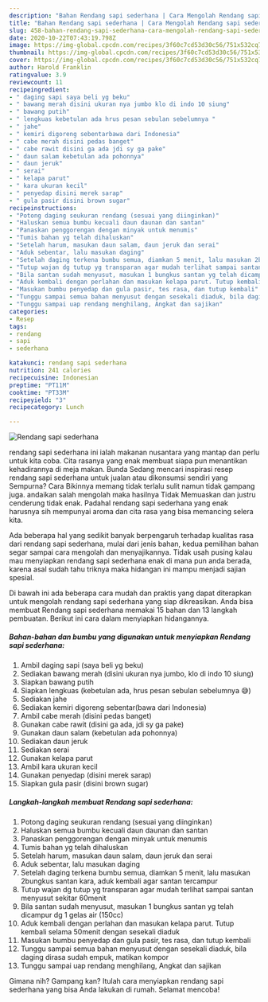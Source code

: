 ```yaml
---
description: "Bahan Rendang sapi sederhana | Cara Mengolah Rendang sapi sederhana Yang Enak Dan Mudah"
title: "Bahan Rendang sapi sederhana | Cara Mengolah Rendang sapi sederhana Yang Enak Dan Mudah"
slug: 458-bahan-rendang-sapi-sederhana-cara-mengolah-rendang-sapi-sederhana-yang-enak-dan-mudah
date: 2020-10-22T07:43:19.798Z
image: https://img-global.cpcdn.com/recipes/3f60c7cd53d30c56/751x532cq70/rendang-sapi-sederhana-foto-resep-utama.jpg
thumbnail: https://img-global.cpcdn.com/recipes/3f60c7cd53d30c56/751x532cq70/rendang-sapi-sederhana-foto-resep-utama.jpg
cover: https://img-global.cpcdn.com/recipes/3f60c7cd53d30c56/751x532cq70/rendang-sapi-sederhana-foto-resep-utama.jpg
author: Harold Franklin
ratingvalue: 3.9
reviewcount: 11
recipeingredient:
- " daging sapi saya beli yg beku"
- " bawang merah disini ukuran nya jumbo klo di indo 10 siung"
- " bawang putih"
- " lengkuas kebetulan ada hrus pesan sebulan sebelumnya "
- " jahe"
- " kemiri digoreng sebentarbawa dari Indonesia"
- " cabe merah disini pedas banget"
- " cabe rawit disini ga ada jdi sy ga pake"
- " daun salam kebetulan ada pohonnya"
- " daun jeruk"
- " serai"
- " kelapa parut"
- " kara ukuran kecil"
- " penyedap disini merek sarap"
- " gula pasir disini brown sugar"
recipeinstructions:
- "Potong daging seukuran rendang (sesuai yang diinginkan)"
- "Haluskan semua bumbu kecuali daun daunan dan santan"
- "Panaskan penggorengan dengan minyak untuk menumis"
- "Tumis bahan yg telah dihaluskan"
- "Setelah harum, masukan daun salam, daun jeruk dan serai"
- "Aduk sebentar, lalu masukan daging"
- "Setelah daging terkena bumbu semua, diamkan 5 menit, lalu masukan 2bungkus santan kara, aduk kembali agar santan tercampur"
- "Tutup wajan dg tutup yg transparan agar mudah terlihat sampai santan menyusut sekitar 60menit"
- "Bila santan sudah menyusut, masukan 1 bungkus santan yg telah dicampur dg 1 gelas air (150cc)"
- "Aduk kembali dengan perlahan dan masukan kelapa parut. Tutup kembali selama 50menit dengan sesekali diaduk"
- "Masukan bumbu penyedap dan gula pasir, tes rasa, dan tutup kembali"
- "Tunggu sampai semua bahan menyusut dengan sesekali diaduk, bila daging dirasa sudah empuk, matikan kompor"
- "Tunggu sampai uap rendang menghilang, Angkat dan sajikan"
categories:
- Resep
tags:
- rendang
- sapi
- sederhana

katakunci: rendang sapi sederhana 
nutrition: 241 calories
recipecuisine: Indonesian
preptime: "PT11M"
cooktime: "PT33M"
recipeyield: "3"
recipecategory: Lunch

---
```



![Rendang sapi sederhana](https://img-global.cpcdn.com/recipes/3f60c7cd53d30c56/751x532cq70/rendang-sapi-sederhana-foto-resep-utama.jpg)


rendang sapi sederhana ini ialah makanan nusantara yang mantap dan perlu untuk kita coba. Cita rasanya yang enak membuat siapa pun menantikan kehadirannya di meja makan.
Bunda Sedang mencari inspirasi resep rendang sapi sederhana untuk jualan atau dikonsumsi sendiri yang Sempurna? Cara Bikinnya memang tidak terlalu sulit namun tidak gampang juga. andaikan salah mengolah maka hasilnya Tidak Memuaskan dan justru cenderung tidak enak. Padahal rendang sapi sederhana yang enak harusnya sih mempunyai aroma dan cita rasa yang bisa memancing selera kita.



Ada beberapa hal yang sedikit banyak berpengaruh terhadap kualitas rasa dari rendang sapi sederhana, mulai dari jenis bahan, kedua pemilihan bahan segar sampai cara mengolah dan menyajikannya. Tidak usah pusing kalau mau menyiapkan rendang sapi sederhana enak di mana pun anda berada, karena asal sudah tahu triknya maka hidangan ini mampu menjadi sajian spesial.


Di bawah ini ada beberapa cara mudah dan praktis yang dapat diterapkan untuk mengolah rendang sapi sederhana yang siap dikreasikan. Anda bisa membuat Rendang sapi sederhana memakai 15 bahan dan 13 langkah pembuatan. Berikut ini cara dalam menyiapkan hidangannya.

<!--inarticleads1-->

##### Bahan-bahan dan bumbu yang digunakan untuk menyiapkan Rendang sapi sederhana:

1. Ambil  daging sapi (saya beli yg beku)
1. Sediakan  bawang merah (disini ukuran nya jumbo, klo di indo 10 siung)
1. Siapkan  bawang putih
1. Siapkan  lengkuas (kebetulan ada, hrus pesan sebulan sebelumnya 😅)
1. Sediakan  jahe
1. Sediakan  kemiri digoreng sebentar(bawa dari Indonesia)
1. Ambil  cabe merah (disini pedas banget)
1. Gunakan  cabe rawit (disini ga ada, jdi sy ga pake)
1. Gunakan  daun salam (kebetulan ada pohonnya)
1. Sediakan  daun jeruk
1. Sediakan  serai
1. Gunakan  kelapa parut
1. Ambil  kara ukuran kecil
1. Gunakan  penyedap (disini merek sarap)
1. Siapkan  gula pasir (disini brown sugar)




<!--inarticleads2-->

##### Langkah-langkah membuat Rendang sapi sederhana:

1. Potong daging seukuran rendang (sesuai yang diinginkan)
1. Haluskan semua bumbu kecuali daun daunan dan santan
1. Panaskan penggorengan dengan minyak untuk menumis
1. Tumis bahan yg telah dihaluskan
1. Setelah harum, masukan daun salam, daun jeruk dan serai
1. Aduk sebentar, lalu masukan daging
1. Setelah daging terkena bumbu semua, diamkan 5 menit, lalu masukan 2bungkus santan kara, aduk kembali agar santan tercampur
1. Tutup wajan dg tutup yg transparan agar mudah terlihat sampai santan menyusut sekitar 60menit
1. Bila santan sudah menyusut, masukan 1 bungkus santan yg telah dicampur dg 1 gelas air (150cc)
1. Aduk kembali dengan perlahan dan masukan kelapa parut. Tutup kembali selama 50menit dengan sesekali diaduk
1. Masukan bumbu penyedap dan gula pasir, tes rasa, dan tutup kembali
1. Tunggu sampai semua bahan menyusut dengan sesekali diaduk, bila daging dirasa sudah empuk, matikan kompor
1. Tunggu sampai uap rendang menghilang, Angkat dan sajikan




Gimana nih? Gampang kan? Itulah cara menyiapkan rendang sapi sederhana yang bisa Anda lakukan di rumah. Selamat mencoba!
